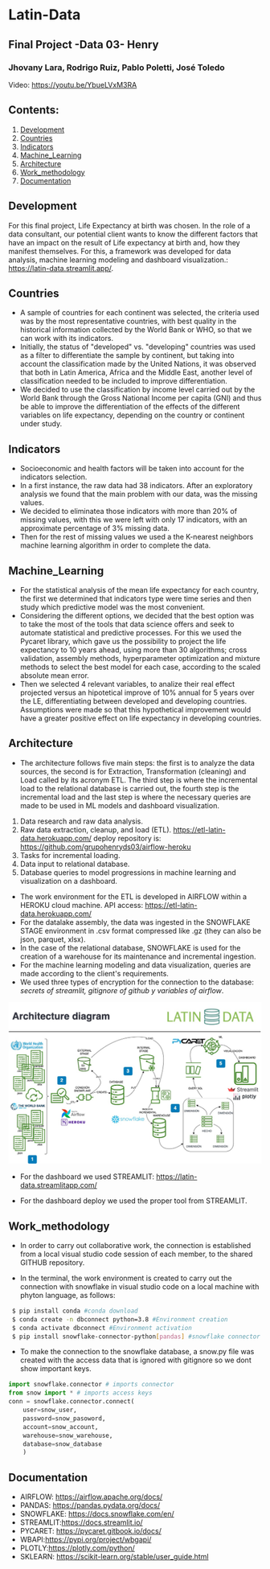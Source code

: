 # Latin-Data
## Final Project -Data 03- Henry
### Jhovany Lara, Rodrigo Ruiz, Pablo Poletti, José Toledo

Video: https://youtu.be/YbueLVxM3RA

## Contents:

1. [Development](#Development)
2. [Countries](#Countries)
3. [Indicators](#Indicators)
4. [Machine_Learning](#Machine_Learning)
5. [Architecture](#Architecture)
6. [Work_methodology](#Work_methodology)
7. [Documentation](#Documentation)


## Development

For this final project, Life Expectancy at birth was chosen. In the role of a data consultant, our potential client wants to know the different factors that have an impact on the result of Life expectancy at birth and, how they manifest themselves. For this, a framework was developed for data analysis, machine learning modeling and dashboard visualization.: https://latin-data.streamlit.app/.

## Countries

- A sample of countries for each continent was selected, the criteria used was by the most representative countries, with best quality in the historical information collected by the World Bank or WHO, so that we can work with its indicators.
- Initially, the status of "developed" vs. "developing" countries was used as a filter to differentiate the sample by continent, but taking into account the classification made by the United Nations, it was observed that both in Latin America, Africa and the Middle East, another level of classification needed to be included to improve differentiation.
- We decided to use the classification by income level carried out by the World Bank through the Gross National Income per capita (GNI) and thus be able to improve the differentiation of the effects of the different variables on life expectancy, depending on the country or continent under study.


## Indicators

- Socioeconomic and health factors will be taken into account for the indicators selection.
- In a first instance, the raw data had 38 indicators. After an exploratory analysis we found that the main problem with our data, was the missing values. 
- We decided to eliminatea those indicators with more than 20% of missing values, with this we were left with only 17 indicators, with an approximate percentage of 3% missing data. 
- Then for the rest of missing values we used a the K-nearest neighbors machine learning algorithm in order to complete the data.

## Machine_Learning

- For the statistical analysis of the mean life expectancy for each country, the first we determined that indicators type were time series and then study which predictive model was the most convenient. 
- Considering the different options, we decided that the best option was to take the most of the tools that data science offers and seek to automate statistical and predictive processes.
For this we used the Pycaret library, which gave us the possibility to project the life expectancy to 10 years ahead, using more than 30 algorithms; cross validation, assembly methods, hyperparameter optimization and mixture methods to select the best model for each case, according to the scaled absolute mean error.
- Then we selected 4 relevant variables, to analize their real effect projected versus an hipotetical improve of 10% annual for 5 years over the LE, differentiating between developed and developing countries. Assumptions were made so that this hypothetical improvement would have a greater positive effect on life expectancy in developing countries.


## Architecture

- The architecture follows five main steps: the first is to analyze the data sources, the second is for Extraction, Transformation (cleaning) and Load called by its acronym ETL. The third step is where the incremental load to the relational database is carried out, the fourth step is the incremental load and the last step is where the necessary queries are made to be used in ML models and dashboard visualization.

1. Data research and raw data analysis.
2. Raw data extraction, cleanup, and load (ETL). https://etl-latin-data.herokuapp.com/ deploy repository is: https://github.com/grupohenryds03/airflow-heroku
3. Tasks for incremental loading.
4. Data input to relational database.
5. Database queries to model progressions in machine learning and visualization on a dashboard.


- The work environment for the ETL is developed in AIRFLOW within a HEROKU cloud machine. API access: https://etl-latin-data.herokuapp.com/
- For the datalake assembly, the data was ingested in the SNOWFLAKE STAGE environment in .csv format compressed like .gz (they can also be json, parquet, xlsx).
- In the case of the relational database, SNOWFLAKE is used for the creation of a warehouse for its maintenance and incremental ingestion.
- For the machine learning modeling and data visualization, queries are made according to the client's requirements. 
- We used three types of encryption for the connection to the database: *secrets of streamlit, gitignore of github y variables of airflow*.

<img src="/imagenes/arquitetura_bueno.jpg"/>


- For the dashboard we used STREAMLIT: https://latin-data.streamlitapp.com/

- For the dashboard deploy we used the proper tool from STREAMLIT.

## Work_methodology

- In order to carry out collaborative work, the connection is established from a local visual studio code session of each member, to the shared GITHUB repository.

- In the terminal, the work environment is created to carry out the connection with snowflake in visual studio code on a local machine with phyton language, as follows:

```bash
 $ pip install conda #conda download
 $ conda create -n dbconnect python=3.8 #Environment creation
 $ conda activate dbconnect #Environment activation
 $ pip install snowflake-connector-python[pandas] #snowflake connector install
```

- To make the connection to the snowflake database, a snow.py file was created with the access data that is ignored with gitignore so we dont show important keys.

```python
import snowflake.connector # imports connector
from snow import * # imports access keys
conn = snowflake.connector.connect(
    user=snow_user,
    password=snow_pasoword,
    account=snow_account,
    warehouse=snow_warehouse,
    database=snow_database
    )
```

## Documentation

- AIRFLOW: https://airflow.apache.org/docs/
- PANDAS: https://pandas.pydata.org/docs/
- SNOWFLAKE: https://docs.snowflake.com/en/
- STREAMLIT:https://docs.streamlit.io/
- PYCARET: https://pycaret.gitbook.io/docs/
- WBAPI:https://pypi.org/project/wbgapi/
- PLOTLY:https://plotly.com/python/
- SKLEARN: https://scikit-learn.org/stable/user_guide.html
